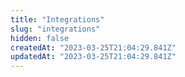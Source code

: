 ```yaml
---
title: "Integrations"
slug: "integrations"
hidden: false
createdAt: "2023-03-25T21:04:29.841Z"
updatedAt: "2023-03-25T21:04:29.841Z"
---
```


